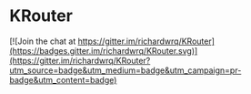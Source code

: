 # KRouter

[![Join the chat at https://gitter.im/richardwrq/KRouter](https://badges.gitter.im/richardwrq/KRouter.svg)](https://gitter.im/richardwrq/KRouter?utm_source=badge&utm_medium=badge&utm_campaign=pr-badge&utm_content=badge)
